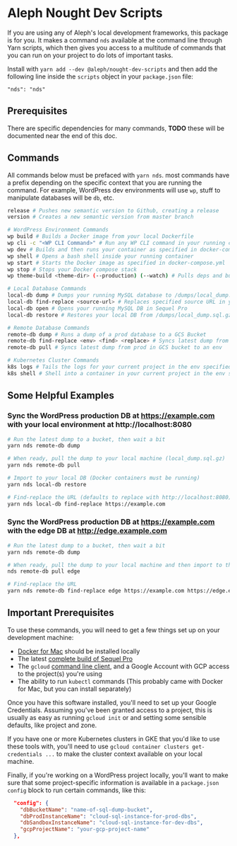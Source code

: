 # Aleph Nought Dev Scripts
If you are using any of Aleph's local development frameworks, this package is for you. It
makes a command `nds` available at the command line through Yarn scripts, which then gives
you access to a multitude of commands that you can run on your project to do lots of important
tasks. 

Install with `yarn add --dev @aleph/nought-dev-scripts` and then add the following line inside the
`scripts` object in your `package.json` file:
```
"nds": "nds"
```

## Prerequisites
There are specific dependencies for many commands, **TODO** these will be documented near the end of this doc. 

## Commands 
All commands below must be prefaced with `yarn nds`. most commands have a prefix depending on the
specific context that you are running the command. For example, WordPress dev environments will use `wp`, stuff to manipulate databases will be `db`, etc. 

```sh
release # Pushes new semantic version to Github, creating a release
version # Creates a new semantic version from master branch

# WordPress Environment Commands
wp build # Builds a Docker image from your local Dockerfile
wp cli -c "<WP CLI Command>" # Run any WP CLI command in your running container
wp dev # Builds and then runs your container as specified in docker-compose.yml
wp shell # Opens a bash shell inside your running container
wp start # Starts the Docker image as specified in docker-compose.yml
wp stop # Stops your Docker compose stack
wp theme-build <theme-dir> (--production) (--watch) # Pulls deps and builds your theme 

# Local Database Commands
local-db dump # Dumps your running MySQL database to /dumps/local_dump.sql.gz
local-db find-replace <source-url> # Replaces specified source URL in your local DB
local-db open # Opens your running MySQL DB in Sequel Pro
local-db restore # Restores your local DB from /dumps/local_dump.sql.gz

# Remote Database Commands
remote-db dump # Runs a dump of a prod database to a GCS Bucket
remote-db find-replace <env> <find> <replace> # Syncs latest dump from prod in GCS bucket to an env
remote-db pull # Syncs latest dump from prod in GCS bucket to an env

# Kubernetes Cluster Commands
k8s logs # Tails the logs for your current project in the env specified
k8s shell # Shell into a container in your current project in the env specified
```

## Some Helpful Examples

### Sync the WordPress production DB at https://example.com with your local environment at http://localhost:8080
```sh
# Run the latest dump to a bucket, then wait a bit
yarn nds remote-db dump

# When ready, pull the dump to your local machine (local_dump.sql.gz)
yarn nds remote-db pull

# Import to your local DB (Docker containers must be running)
yarn nds local-db restore

# Find-replace the URL (defaults to replace with http://localhost:8080)
yarn nds local-db find-replace https://example.com 
```

### Sync the WordPress production DB at https://example.com with the edge DB at http://edge.example.com
```sh
# Run the latest dump to a bucket, then wait a bit
yarn nds remote-db dump

# When ready, pull the dump to your local machine and then import to the edge DB
nds remote-db pull edge

# Find-replace the URL
yarn nds remote-db find-replace edge https://example.com https://edge.example.com
```


## Important Prerequisites
To use these commands, you will need to get a few things set up on your development machine:

- [Docker for Mac](https://hub.docker.com/editions/community/docker-ce-desktop-mac/) should be installed locally
- The latest [complete build of Sequel Pro](https://sequelpro.com/test-builds)
- The `gcloud` [command line client](https://cloud.google.com/sdk/docs/quickstart-macos), and a Google Account with GCP access to the project(s) you're using 
- The ability to run `kubectl` commands (This probably came with Docker for Mac, but you can install separately)

Once you have this software installed, you'll need to set up your Google Credentials. Assuming you've 
been granted access to a project, this is usually as easy as running `gcloud init` or and setting some
sensible defaults, like project and zone. 

If you have one or more Kubernetes clusters in GKE that you'd like to use these tools with, you'll 
need to use `gcloud container clusters get-credentials ...` to make the cluster context available on your
local machine. 

Finally, if you're working on a WordPress project locally, you'll want to make sure that some project-specific
information is available in a `package.json` `config` block to run certain commands, like this:

```json
  "config": {
    "dbBucketName": "name-of-sql-dump-bucket",
    "dbProdInstanceName": "cloud-sql-instance-for-prod-dbs",
    "dbSandboxInstanceName": "cloud-sql-instance-for-dev-dbs",
    "gcpProjectName": "your-gcp-project-name"
  },
```
